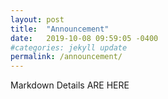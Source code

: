 ```yaml
---
layout: post
title:  "Announcement"
date:   2019-10-08 09:59:05 -0400
#categories: jekyll update
permalink: /announcement/
---
```


Markdown Details ARE HERE